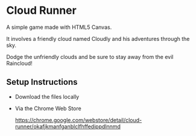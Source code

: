 Cloud Runner
=================

A simple game made with HTML5 Canvas.

It involves a friendly cloud named Cloudly and his adventures through the sky.

Dodge the unfriendly clouds and be sure to stay away from the evil Raincloud!

Setup Instructions
-------------

- Download the files locally

- Via the Chrome Web Store

    https://chrome.google.com/webstore/detail/cloud-runner/okafjkmanfganblclfhffedippdlnnmd
